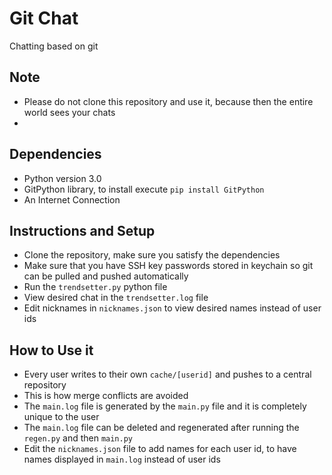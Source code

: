 # Git Chat
Chatting based on git

## Note
* Please do not clone this repository and use it, because then the entire world sees your chats
* 

## Dependencies
* Python version 3.0
* GitPython library, to install execute `pip install GitPython`
* An Internet Connection

## Instructions and Setup
* Clone the repository, make sure you satisfy the dependencies
* Make sure that you have SSH key passwords stored in keychain so git can be pulled and pushed automatically
* Run the `trendsetter.py` python file
* View desired chat in the `trendsetter.log` file
* Edit nicknames in `nicknames.json` to view desired names instead of user ids

## How to Use it
* Every user writes to their own `cache/[userid]` and pushes to a central repository
* This is how merge conflicts are avoided
* The `main.log` file is generated by the `main.py` file and it is completely unique to the user
* The `main.log` file can be deleted and regenerated after running the `regen.py` and then `main.py`
* Edit the `nicknames.json` file to add names for each user id, to have names displayed in `main.log` instead of user ids
